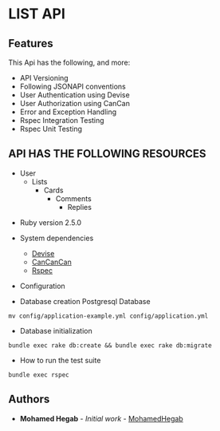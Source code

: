 # LIST API

## Features

This Api has the following, and more:

- API Versioning
- Following JSONAPI conventions
- User Authentication using Devise
- User Authorization using CanCan
- Error and Exception Handling
- Rspec Integration Testing
- Rspec Unit Testing

## API HAS THE FOLLOWING RESOURCES
 - User
   - Lists
     - Cards
       - Comments
         - Replies

* Ruby version 2.5.0

* System dependencies
  - [Devise](https://github.com/plataformatec/devise)
  - [CanCanCan](https://github.com/CanCanCommunity/cancancan)
  - [Rspec](https://github.com/rspec/rspec-rails)

* Configuration

* Database creation
Postgresql Database
```
mv config/application-example.yml config/application.yml
```
* Database initialization
```
bundle exec rake db:create && bundle exec rake db:migrate
```
* How to run the test suite
```
bundle exec rspec
```
## Authors

* **Mohamed Hegab** - *Initial work* - [MohamedHegab](https://github.com/MohamedHegab)

